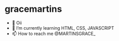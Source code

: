 # gracemartins
- 👋 Oii
- 🌱 I’m currently learning HTML, CSS, JAVASCRIPT
- 📫 How to reach me @MARTINSGRACE_

